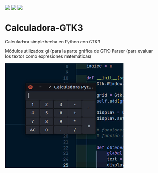 <a href="https://github.com/JeffreyMC/" alt="JeffreyMC">
        <img src="https://img.shields.io/badge/JeffreyMC-Developer-red" /></a>

<a href="https://twitter.com/JeffreyMC16" alt="Twitter">
        <img src="https://img.shields.io/twitter/follow/JeffreyMC16" /></a>        

<a href="https://github.com/JeffreyMC/Calculadora-GTK3/blob/main/LICENSE" alt="LICENSE">
        <img src="https://img.shields.io/github/license/JeffreyMC/Calculadora-GTK3" /></a>

# Calculadora-GTK3
Calculadora simple hecha en Python con GTK3

Módulos utilizados:
gi (para la parte gráfica de GTK)
Parser (para evaluar los textos como expresiones matemáticas)

![Calculator](CalculatorPython.jpeg)
